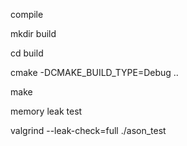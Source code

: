 <h> compile </h>
<p> mkdir build </p>
<p> cd build </p>
<p> cmake -DCMAKE_BUILD_TYPE=Debug .. </p>
<p> make </p>

<h> memory leak test </h>
<p> valgrind --leak-check=full ./ason_test </p>
